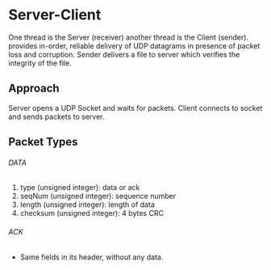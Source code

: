 # Server-Client
One thread is the Server (receiver) another thread is the Client (sender). provides in-order, reliable delivery of UDP datagrams 
in presence of packet loss and corruption. Sender delivers a file to server which verifies the integrity of the file.


## Approach
Server opens a UDP Socket and waits for packets. Client connects to socket and sends packets to server.


## Packet Types

###### DATA
1. type (unsigned integer): data or ack
2. seqNum (unsigned integer): sequence number
3. length (unsigned integer): length of data
4. checksum (unsigned integer): 4 bytes CRC

###### ACK 
- Same fields in its header, without any data.
